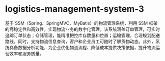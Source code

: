 # logistics-management-system-3
基于 SSM（Spring、SpringMVC、MyBatis）的物流管理系统，利用 SSM 框架的高稳定性和高效性，实现物流业务的数字化管理。该系统涵盖订单管理，可实时追踪订单状态；仓储管理，能精准把控库存数量和位置；运输管理，合理规划配送路线。同时，支持物流信息查询，客户和企业员工可随时了解货物动态。此外，系统具备数据分析功能，为企业优化物流流程、降低成本提供决策依据，提升物流运营效率和服务质量。 
